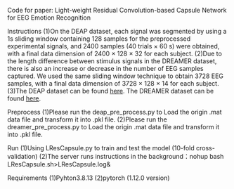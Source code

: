 Code for paper: Light-weight Residual Convolution-based Capsule Network for EEG Emotion Recognition

Instructions
(1)On the DEAP dataset, each signal was segmented by using a 1s sliding window containing 128 samples for the preprocessed experimental signals, and 2400 samples (40 trials × 60 s) were obtained, with a final data dimension of 2400 × 128 × 32 for each subject. 
(2)Due to the length difference between stimulus signals in the DREAMER dataset, there is also an increase or decrease in the number of EEG samples captured. We used the same sliding window technique to obtain 3728 EEG samples, with a final data dimension of 3728 × 128 × 14 for each subject.
(3)The DEAP dataset can be found [here](http://www.eecs.qmul.ac.uk/mmv/datasets/deap). The DREAMER dataset can be found [here](https://zenodo.org/record/546113/accessrequest).


Preprocess
(1)Please run the deap_pre_process.py to Load the origin .mat data file and transform it into .pkl file.
(2)Please run the dreamer_pre_process.py to Load the origin .mat data file and transform it into .pkl file.

Run
(1)Using LResCapsule.py to train and test the model (10-fold cross-validation) 
(2)The server runs instructions in the background：nohup bash LResCapsule.sh>LResCapsule.log&

Requirements
(1)Pyhton3.8.13
(2)pytorch (1.12.0 version)